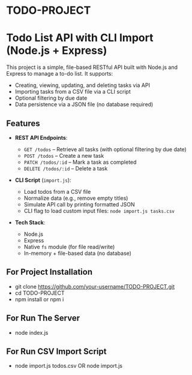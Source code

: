 # TODO-PROJECT
# Todo List API with CLI Import (Node.js + Express)

This project is a simple, file-based RESTful API built with Node.js and Express to manage a to-do list. It supports:

- Creating, viewing, updating, and deleting tasks via API
- Importing tasks from a CSV file via a CLI script
- Optional filtering by due date
- Data persistence via a JSON file (no database required)

## Features

- **REST API Endpoints**:
  - `GET /todos` – Retrieve all tasks (with optional filtering by due date)
  - `POST /todos` – Create a new task
  - `PATCH /todos/:id` – Mark a task as completed
  - `DELETE /todos/:id` – Delete a task

- **CLI Script** (`import.js`):
  - Load todos from a CSV file
  - Normalize data (e.g., remove empty titles)
  - Simulate API call by printing formatted JSON
  - CLI flag to load custom input files: `node import.js tasks.csv`

- **Tech Stack**:
  - Node.js
  - Express
  - Native `fs` module (for file read/write)
  - In-memory + file-based data (no database)

## For Project Installation

- git clone https://github.com/your-username/TODO-PROJECT.git
- cd TODO-PROJECT
- npm install or npm i

## For Run The Server

- node index.js

## For Run CSV Import Script
- node import.js todos.csv OR node import.js




